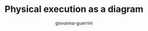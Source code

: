 ---
title: "Physical execution as a diagram"
author: "giovanna-guerrini"
Discipline: Databases
ConceptualAdvantage: "Visualizes one possible way of physically executing a simple query"
DrawsAttentionTo: "The main choices to take, the big differences in costs by making explicit the details in execution"
Topic: Query processing pipeline (optimisation and planning)
Domain: 0
Form: Visual Representation
OriginSource: "Lecture Notes"
image: "477.png"
Mapping:
  Triangle :  index
  Rectangle :  relation
  Arrow :  sequential order and input/output
---